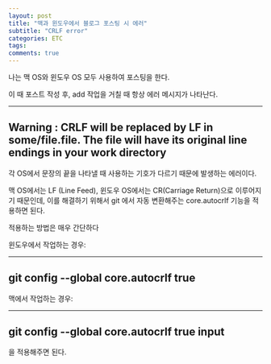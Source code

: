 ```yaml
---
layout: post
title: "맥과 윈도우에서 블로그 포스팅 시 에러"
subtitle: "CRLF error"
categories: ETC
tags: 
comments: true
---
```




나는 맥 OS와 윈도우 OS 모두 사용하여 포스팅을 한다.

이 때 포스트 작성 후, add 작업을 거칠 때 항상 에러 메시지가 나타난다.


---
Warning : CRLF will be replaced by LF in some/file.file.
The file will have its original line endings in your work directory
---

각 OS에서 문장의 끝을 나타낼 때 사용하는 기호가 다르기 때문에 발생하는 에러이다.

맥 OS에서는 LF (Line Feed), 윈도우 OS에서는 CR(Carriage Return)으로 이루어지기 때문인데,
이를 해결하기 위해서 git 에서 자동 변환해주는 core.autocrlf 기능을 적용하면 된다.

적용하는 방법은 매우 간단하다


윈도우에서 작업하는 경우:

---
git config --global core.autocrlf true
---

맥에서 작업하는 경우:

---
git config --global core.autocrlf true input
---

을 적용해주면 된다.
